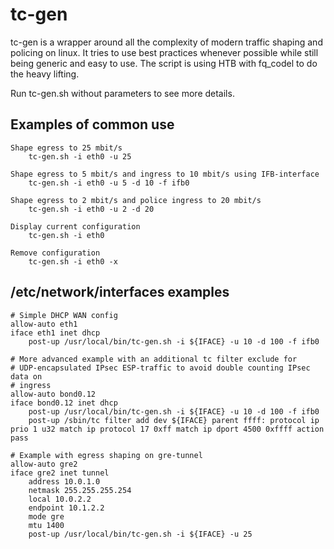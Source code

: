 # tc-gen
tc-gen is a wrapper around all the complexity of modern traffic shaping and
policing on linux. It tries to use best practices whenever possible while still
being generic and easy to use. The script is using HTB with fq_codel to do
the heavy lifting.

Run tc-gen.sh without parameters to see more details.

## Examples of common use
    Shape egress to 25 mbit/s
        tc-gen.sh -i eth0 -u 25

    Shape egress to 5 mbit/s and ingress to 10 mbit/s using IFB-interface
        tc-gen.sh -i eth0 -u 5 -d 10 -f ifb0

    Shape egress to 2 mbit/s and police ingress to 20 mbit/s
        tc-gen.sh -i eth0 -u 2 -d 20

    Display current configuration
        tc-gen.sh -i eth0

    Remove configuration
        tc-gen.sh -i eth0 -x

## /etc/network/interfaces examples
    # Simple DHCP WAN config
    allow-auto eth1
    iface eth1 inet dhcp
        post-up /usr/local/bin/tc-gen.sh -i ${IFACE} -u 10 -d 100 -f ifb0

    # More advanced example with an additional tc filter exclude for
    # UDP-encapsulated IPsec ESP-traffic to avoid double counting IPsec data on
    # ingress
    allow-auto bond0.12
    iface bond0.12 inet dhcp
        post-up /usr/local/bin/tc-gen.sh -i ${IFACE} -u 10 -d 100 -f ifb0
        post-up /sbin/tc filter add dev ${IFACE} parent ffff: protocol ip prio 1 u32 match ip protocol 17 0xff match ip dport 4500 0xffff action pass

    # Example with egress shaping on gre-tunnel
    allow-auto gre2
    iface gre2 inet tunnel
        address 10.0.1.0
        netmask 255.255.255.254
        local 10.0.2.2
        endpoint 10.1.2.2
        mode gre
        mtu 1400
        post-up /usr/local/bin/tc-gen.sh -i ${IFACE} -u 25
